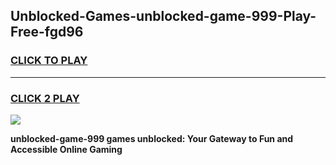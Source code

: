
## Unblocked-Games-unblocked-game-999-Play-Free-fgd96
<h3>
<a href="https://premium76.site?title=unblocked-game-999&ref=23A">CLICK TO PLAY</a></h3>
<hr>

<h3>
<a href="https://premium76.site?title=unblocked-game-999&ref=23A">CLICK 2 PLAY</a>
  
</h3>

<a href="https://premium76.site?title=unblocked-game-999&ref=23A"><img src="https://clearcache.store/games.png"></a>


**unblocked-game-999 games unblocked: Your Gateway to Fun and Accessible Online Gaming**
